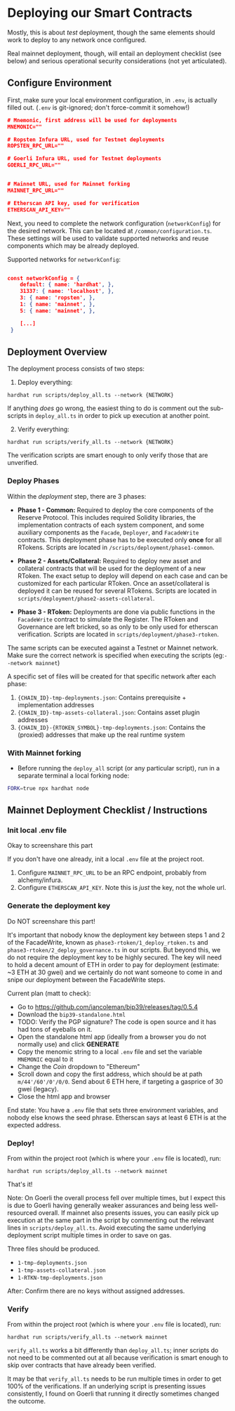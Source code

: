 # Deploying our Smart Contracts

Mostly, this is about _test_ deployment, though the same elements should work to deploy to any network once configured.

Real mainnet deployment, though, will entail an deployment checklist (see below) and serious operational security considerations (not yet articulated).

## Configure Environment

First, make sure your local environment configuration, in `.env`, is actually filled out. (`.env` is git-ignored; don't force-commit it somehow!)

```json
# Mnemonic, first address will be used for deployments
MNEMONIC=""

# Ropsten Infura URL, used for Testnet deployments
ROPSTEN_RPC_URL=""

# Goerli Infura URL, used for Testnet deployments
GOERLI_RPC_URL=""


# Mainnet URL, used for Mainnet forking
MAINNET_RPC_URL=""

# Etherscan API key, used for verification
ETHERSCAN_API_KEY=""
```

Next, you need to complete the network configuration (`networkConfig`) for the desired network. This can be located at `/common/configuration.ts`. These settings will be used to validate supported networks and reuse components which may be already deployed.

Supported networks for `networkConfig`:

```json

const networkConfig = {
    default: { name: 'hardhat', },
    31337: { name: 'localhost', },
    3: { name: 'ropsten', },
    1: { name: 'mainnet', },
    5: { name: 'mainnet', },

    [...]
 }
```

## Deployment Overview

The deployment process consists of two steps:

1. Deploy everything:

```
hardhat run scripts/deploy_all.ts --network {NETWORK}
```

If anything _does_ go wrong, the easiest thing to do is comment out the sub-scripts in `deploy_all.ts` in order to pick up execution at another point.

2. Verify everything:

```
hardhat run scripts/verify_all.ts --network {NETWORK}
```

The verification scripts are smart enough to only verify those that are unverified.

### Deploy Phases

Within the _deployment_ step, there are 3 phases:

- **Phase 1 - Common:** Required to deploy the core components of the Reserve Protocol. This includes required Solidity libraries, the implementation contracts of each system component, and some auxiliary components as the `Facade`, `Deployer`, and `FacadeWrite` contracts. This deployment phase has to be executed only **once** for all RTokens. Scripts are located in `/scripts/deployment/phase1-common`.

- **Phase 2 - Assets/Collateral:** Required to deploy new asset and collateral contracts that will be used for the deployment of a new RToken. The exact setup to deploy will depend on each case and can be customized for each particular RToken. Once an asset/collateral is deployed it can be reused for several RTokens. Scripts are located in `scripts/deployment/phase2-assets-collateral`.

- **Phase 3 - RToken:** Deployments are done via public functions in the `FacadeWrite` contract to simulate the Register. The RToken and Governance are left bricked, so as only to be only used for etherscan verification. Scripts are located in `scripts/deployment/phase3-rtoken`.

The same scripts can be executed against a Testnet or Mainnet network. Make sure the correct network is specified when executing the scripts (eg:`--network mainnet`)

A specific set of files will be created for that specific network after each phase:

1. `{CHAIN_ID}-tmp-deployments.json`: Contains prerequisite + implementation addresses
2. `{CHAIN_ID}-tmp-assets-collateral.json`: Contains asset plugin addresses
3. `{CHAIN_ID}-{RTOKEN_SYMBOL}-tmp-deployments.json`: Contains the (proxied) addresses that make up the real runtime system

### With Mainnet forking

- Before running the `deploy_all` script (or any particular script), run in a separate terminal a local forking node:

```bash
FORK=true npx hardhat node
```

## Mainnet Deployment Checklist / Instructions

### Init local .env file

Okay to screenshare this part

If you don't have one already, init a local `.env` file at the project root.

1. Configure `MAINNET_RPC_URL` to be an RPC endpoint, probably from alchemy/infura.
2. Configure `ETHERSCAN_API_KEY`. Note this is _just_ the key, not the whole url.

### Generate the deployment key

Do NOT screenshare this part!

It's important that nobody know the deployment key between steps 1 and 2 of the FacadeWrite, known as `phase3-rtoken/1_deploy_rtoken.ts` and `phase3-rtoken/2_deploy_governance.ts` in our scripts. But beyond this, we do not require the deployment key to be highly secured. The key will need to hold a decent amount of ETH in order to pay for deployment (estimate: ~3 ETH at 30 gwei) and we certainly do not want someone to come in and snipe our deployment between the FacadeWrite steps.

Current plan (matt to check):

- Go to https://github.com/iancoleman/bip39/releases/tag/0.5.4
- Download the `bip39-standalone.html`
- TODO: Verify the PGP signature? The code is open source and it has had tons of eyeballs on it.
- Open the standalone html app (ideally from a browser you do not normally use) and click **GENERATE**
- Copy the menomic string to a local `.env` file and set the variable `MNEMONIC` equal to it
- Change the _Coin_ dropdown to "Ethereum"
- Scroll down and copy the first address, which should be at path `m/44'/60'/0'/0/0`. Send about 6 ETH here, if targeting a gasprice of 30 gwei (legacy).
- Close the html app and browser

End state: You have a `.env` file that sets three environment variables, and nobody else knows the seed phrase. Etherscan says at least 6 ETH is at the expected address.

### Deploy!

From within the project root (which is where your `.env` file is located), run:

```
hardhat run scripts/deploy_all.ts --network mainnet
```

That's it!

Note: On Goerli the overall process fell over multiple times, but I expect this is due to Goerli having generally weaker assurances and being less well-resourced overall. If mainnet also presents issues, you can easily pick up execution at the same part in the script by commenting out the relevant lines in `scripts/deploy_all.ts`. Avoid executing the same underlying deployment script multiple times in order to save on gas.

Three files should be produced.

- `1-tmp-deployments.json`
- `1-tmp-assets-collateral.json`
- `1-RTKN-tmp-deployments.json`

After: Confirm there are no keys without assigned addresses.

### Verify

From within the project root (which is where your `.env` file is located), run:

```
hardhat run scripts/verify_all.ts --network mainnet
```

`verify_all.ts` works a bit differently than `deploy_all.ts`; inner scripts do not need to be commented out at all because verification is smart enough to skip over contracts that have already been verified.

It may be that `verify_all.ts` needs to be run multiple times in order to get 100% of the verifications. If an underlying script is presenting issues consistently, I found on Goerli that running it directly sometimes changed the outcome.
